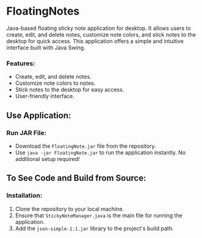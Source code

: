 # FloatingNotes

Java-based floating sticky note application for desktop. It allows users to create, edit, and delete notes, customize note colors, and stick notes to the desktop for quick access. This application offers a simple and intuitive interface built with Java Swing.

### Features:
- Create, edit, and delete notes.
- Customize note colors to notes.
- Stick notes to the desktop for easy access.
- User-friendly interface.

## Use Application:

### Run JAR File:
- Download the `FloatingNote.jar` file from the repository.
- Use `java -jar FloatingNote.jar` to run the application instantly. No additional setup required!


## To See Code and Build from Source:

### Installation:
1. Clone the repository to your local machine.
2. Ensure that `StickyNoteManager.java` is the main file for running the application.
3. Add the `json-simple-1.1.jar` library to the project's build path.



